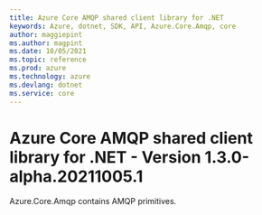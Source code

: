 ```yaml
---
title: Azure Core AMQP shared client library for .NET
keywords: Azure, dotnet, SDK, API, Azure.Core.Amqp, core
author: maggiepint
ms.author: magpint
ms.date: 10/05/2021
ms.topic: reference
ms.prod: azure
ms.technology: azure
ms.devlang: dotnet
ms.service: core
---
```


# Azure Core AMQP shared client library for .NET - Version 1.3.0-alpha.20211005.1 


Azure.Core.Amqp contains AMQP primitives. 

